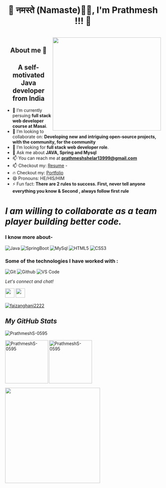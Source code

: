 <!-- ### Hi there 👋 -->

<!-- **PrathmeshS-0595/PrathmeshS-0595** is a ✨ _special_ ✨ repository because its `README.md` (this file) appears on your GitHub profile. -->

### <h1> <h1 align="center"> 🤗 नमस्ते (Namaste)🙏🏻, I'm Prathmesh !!! 🤩 </h1>
  </br>
<img align="right" src="https://webbuildinfotech.com/wp-content/uploads/2022/07/Professional_full_stack_web_development_service_in_Bangladesh-_Full_stack_web_developer.gif"  width="350" height="300"/>
<h2 align="center"> About me 🌱 </h2>
<h2 align="center"> A self-motivated Java developer from India </h2>

- 🔭 I’m currently persuing **full stack web developer course at Masai**.
- 👯 I’m looking to collaborate on: **Developing new and intriguing open-source projects, with the community, for the community**
- 🤔 I’m looking for **full stack web developer role**.
- 💬 Ask me about **JAVA, Spring and Mysql**
- 📫 You can reach me at **prathmeshshelar13999@gmail.com**
- 📫 Checkout my: [Resume](https://drive.google.com/file/d/1TpsN9zJVs7Q-AJY1iP49pbb-Da6AYls-/view?usp=sharing)
-<li>:fire: Checkout my: <a href="https://prathmeshs-0595.github.io/"  target="_blank" >Portfolio</a></li>
- 😄 Pronouns: HE/HIS/HIM 
- ⚡ Fun fact: **There are 2 rules to success. First, never tell anyone everything you know & Second , always follow first rule**


# *I am willing to collaborate as a team player building better code.*




### I know more about- 

![Java](https://img.shields.io/badge/Java-v08-orange)
![SpringBoot](https://img.shields.io/badge/SpringBoot-v2.7.0-green)
![MySql](https://img.shields.io/badge/MySql-v8.0.30-blue)
![HTML5](https://img.shields.io/badge/html-HTML5-yellow)
![CSS3](https://img.shields.io/badge/css-CSS3-brightgreen)




### Some of the technologies I have worked with :

![Git](http://img.shields.io/badge/-Git-000000?style=for-the-badge&logo=Git)
![Github](http://img.shields.io/badge/-Github-000000?style=for-the-badge&logo=Github&logoColor=green)
![VS Code](http://img.shields.io/badge/-VS%20Code-000000?style=for-the-badge&logo=Visual-studio-code&logoColor=blue)


<p align="left">
  <i>Let's connect and chat!</i>

  <p align="center">
   
  <a href="https://www.linkedin.com/in/prathmesh-shelar-pps2713/" alt="Linkedin"><img src="https://github.com/nitish-awasthi/nitish-awasthi/blob/master/174857.png" height="30" width="30"></a>
   <a  href="mailto:prathmeshshelar13999@gmail.com/" alt="email">
   <img src="https://w7.pngwing.com/pngs/758/665/png-transparent-new-logo-gmail-google-new-logos-icon-thumbnail.png" height="30" width="30"></a>
</p>

<p>
    <a href="https://github.com/faizanghani2222/Jio-Mart-Clone-">
        <img align="center" src="https://github-readme-stats.vercel.app/api/pin/?username=faizanghani2222&repo=Jio-Mart-Clone-&locale=en&border_radius=0&theme=dark" alt="faizanghani2222" />
    </a>
    <a href="https://github.com/jagtapyogesh41/Kimaye_clone"
        <img align="center" src="https://github-readme-stats.vercel.app/api/pin/?username=jagtapyogesh41&repo=Kimaye_clone&locale=en&border_radius=0&theme=dark" alt="itsme-brijeshrai" />
    </a>     
    </p>

<h2><i>My GitHub Stats</i></h2>
<p align="left"> <img src="https://komarev.com/ghpvc/?username=PrathmeshS-0595&label=Profile%20views&color=0e75b6&style=flat" alt="PrathmeshS-0595" /> </p>
<p>
    <img align="left" src="https://github-readme-stats.vercel.app/api?username=PrathmeshS-0595&show_icons=true&locale=en&theme=dark" alt="PrathmeshS-0595"  height="139" />
    <img align="center" src="https://github-readme-stats.vercel.app/api/top-langs/?username=PrathmeshS-0595&layout=compact&exclude_repo=Lybrate-Website-Clone-Version-2.0,Lybrate-Website-Clone,Adidas-Clone&hide=Shell&border_radius=0&theme=dark" alt="PrathmeshS-0595" height="139" />
</p>
<img src="https://activity-graph.herokuapp.com/graph?username=PrathmeshS-0595&theme=xcode" height ="307"/>
